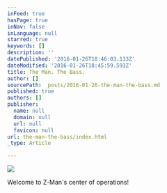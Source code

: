 ```yaml
---
inFeed: true
hasPage: true
inNav: false
inLanguage: null
starred: true
keywords: []
description: ''
datePublished: '2016-01-26T18:46:03.133Z'
dateModified: '2016-01-26T18:45:59.593Z'
title: The Man. The Bass.
author: []
sourcePath: _posts/2016-01-26-the-man-the-bass.md
published: true
authors: []
publisher:
  name: null
  domain: null
  url: null
  favicon: null
url: the-man-the-bass/index.html
_type: Article

---
```

![](https://s3-us-west-2.amazonaws.com/the-grid-img/p/c9820560149a9745cedaccb55fa8d74065941918.jpg)

Welcome to Z-Man's center of operations!